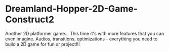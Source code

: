 # Dreamland-Hopper-2D-Game-Construct2
Another 2D platformer game... This time it's with more features that you can even imagine. Audios, transitions, optimizations - everything you need to build a 2D game for fun or project!!!
